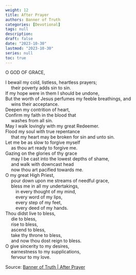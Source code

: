 ```yaml
---
weight: 12
title: After Prayer
authors: Banner of Truth
categories: [Devotional]
tags: null
description: 
draft: false
date: "2023-10-30"
lastmod: "2023-10-30"
series: null
toc: true
---
```


<!--more-->

<!-- Tab links -->

O GOD OF GRACE,

I bewail my cold, listless, heartless prayers;
<br>&emsp;    their poverty adds sin to sin.
<br>If my hope were in them I should be undone,
<br>But the worth of Jesus perfumes my feeble breathings, and
<br>&emsp;  wins their acceptance.
<br>Deepen my contrition of heart,
<br>Confirm my faith in the blood that
<br>&emsp;  washes from all sin.
<br>May I walk lovingly with my great Redeemer.
<br>Flood my soul with true repentance
<br>&emsp;  that my heart may be broken for sin and unto sin.
<br>Let me be as slow to forgive myself
<br>&emsp;  as thou art ready to forgive me.
<br>Gazing on the glories of thy grace
<br>&emsp;  may I be cast into the lowest depths of shame,
<br>&emsp;  and walk with downcast head
<br>&emsp;  now thou art pacified towards me.
<br>O my great High Priest,
<br>&emsp;  pour down upon me streams of needful grace,
<br>&emsp;  bless me in all my undertakings,
<br>&emsp;&emsp;    in every thought of my mind,
<br>&emsp;&emsp;    every word of my lips,
<br>&emsp;&emsp;    every step of my feet,
<br>&emsp;&emsp;    every deed of my hands.
<br>Thou didst live to bless,
<br>&emsp;  die to bless,
<br>&emsp;  rise to bless,
<br>&emsp;  ascend to bless,
<br>&emsp;  take thy throne to bless,
<br>&emsp;  and now thou dost reign to bless.
<br>O give sincerity to my desires,
<br>&emsp;  earnestness to my supplications,
<br>&emsp;  fervour to my love.
  
Source: <a href = "https://banneroftruth.org/us/devotional/after-prayer/" target="_blank" rel="noopener noreferrer">Banner of Truth | After Prayer</a>